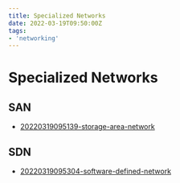 ```yaml
---
title: Specialized Networks
date: 2022-03-19T09:50:00Z
tags:
- 'networking'
---
```


# Specialized Networks

## SAN

* [20220319095139-storage-area-network](20220319095139-storage-area-network.md)

## SDN

* [20220319095304-software-defined-network](20220319095304-software-defined-network.md)